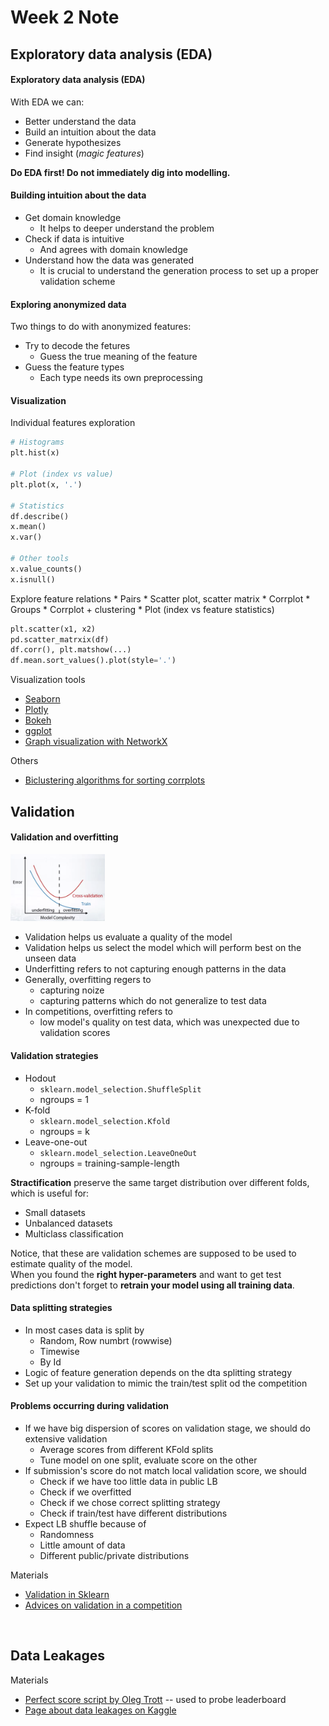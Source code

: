 # Week 2 Note

## Exploratory data analysis (EDA)

#### Exploratory data analysis (EDA)

With EDA we can:
* Better understand the data
* Build an intuition about the data
* Generate hypothesizes
* Find insight (<I>magic features</I>)

**Do EDA first! Do not immediately dig into modelling.**

#### Building intuition about the data
* Get domain knowledge
	* It helps to deeper understand the problem
* Check if data is intuitive
	* And agrees with domain knowledge
* Understand how the data was generated
	* It is crucial to understand the generation process to set up a proper validation scheme

#### Exploring anonymized data

Two things to do with anonymized features:
* Try to decode the fetures
	* Guess the true meaning of the feature
* Guess the feature types
	* Each type needs its own preprocessing

#### Visualization

Individual features exploration

``` python
# Histograms
plt.hist(x)

# Plot (index vs value)
plt.plot(x, '.')

# Statistics
df.describe()
x.mean()
x.var()

# Other tools
x.value_counts()
x.isnull()
```

Explore feature relations
	* Pairs
		* Scatter plot, scatter matrix
		* Corrplot
	* Groups
		* Corrplot + clustering
		* Plot (index vs feature statistics)

``` python
plt.scatter(x1, x2)
pd.scatter_matrxix(df)
df.corr(), plt.matshow(...)
df.mean.sort_values().plot(style='.')
```

Visualization tools
* [Seaborn](https://seaborn.pydata.org/)
* [Plotly](https://plot.ly/python/)
* [Bokeh](https://github.com/bokeh/bokeh)
* [ggplot](http://ggplot.yhathq.com/)
* [Graph visualization with NetworkX](https://networkx.github.io/)

Others
* [Biclustering algorithms for sorting corrplots](http://scikit-learn.org/stable/auto_examples/bicluster/plot_spectral_biclustering.html)


## Validation

#### Validation and overfitting
<img src="Images/image1.png" width="30%">

* Validation helps us evaluate a quality of the model
* Validation helps us select the model which will perform best on the unseen data
* Underfitting refers to not capturing enough patterns in the data
* Generally, overfitting regers to 
	* capturing noize
	* capturing patterns which do not generalize to test data
* In competitions, overfitting refers to 
	* low model's quality on test data, which was unexpected due to validation scores


#### Validation strategies

* Hodout
	* `sklearn.model_selection.ShuffleSplit`
	* ngroups = 1
* K-fold
	* `sklearn.model_selection.Kfold`
	* ngroups = k
* Leave-one-out
	* `sklearn.model_selection.LeaveOneOut`
	* ngroups = training-sample-length

**Stractification** preserve the same target distribution over different folds, which is useful for:
* Small datasets
* Unbalanced datasets
* Multiclass classification

Notice, that these are validation schemes are supposed to be used to estimate quality of the model. <br/>
When you found the **right hyper-parameters** and want to get test predictions don't forget to **retrain your model using all training data**.


#### Data splitting strategies

* In most cases data is split by
	* Random, Row numbrt (rowwise)
	* Timewise
	* By Id
* Logic of feature generation depends on the dta splitting strategy
* Set up your validation to mimic the train/test split od the competition


#### Problems occurring during validation

* If we have big dispersion of scores on validation stage, we should do extensive validation
	* Average scores from different KFold splits
	* Tune model on one split, evaluate score on the other
* If submission's score do not match local validation score, we should 
	* Check if we have too little data in public LB
	* Check if we overfitted
	* Check if we chose correct splitting strategy
	* Check if train/test have different distributions
* Expect LB shuffle because of 
	* Randomness
	* Little amount of data 
	* Different public/private distributions

Materials
* [Validation in Sklearn](http://scikit-learn.org/stable/modules/cross_validation.html)
* [Advices on validation in a competition](http://www.chioka.in/how-to-select-your-final-models-in-a-kaggle-competitio/)
	
<br/>

## Data Leakages

Materials
* [Perfect score script by Oleg Trott](https://www.kaggle.com/olegtrott/the-perfect-score-script) -- used to probe leaderboard
* [Page about data leakages on Kaggle](https://www.kaggle.com/wiki/Leakage)














